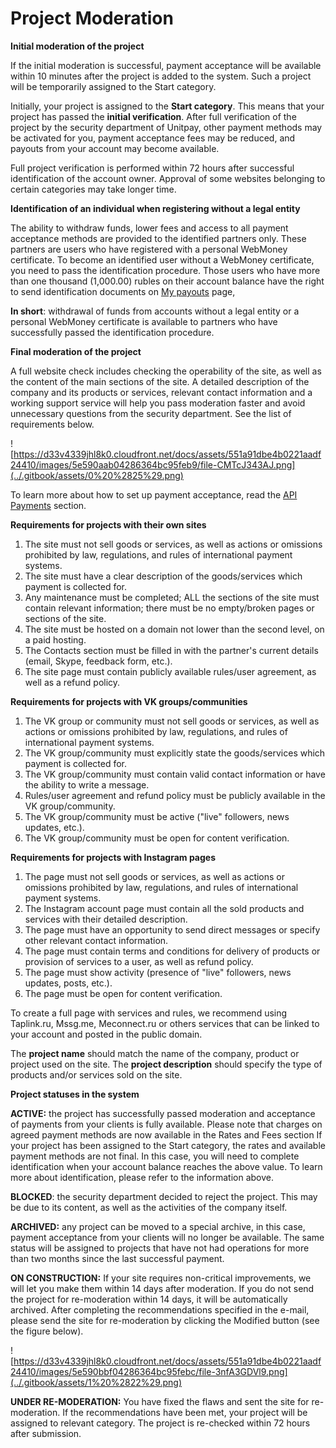 # Project Moderation

**Initial moderation of the project**

If the initial moderation is successful, payment acceptance will be available within 10 minutes after the project is added to the system. Such a project will be temporarily assigned to the Start category. 

Initially, your project is assigned to the **Start category**. This means that your project has passed the **initial verification**. After full verification of the project by the security department of Unitpay, other payment methods may be activated for you, payment acceptance fees may be reduced, and payouts from your account may become available.

Full project verification is performed within 72 hours after successful identification of the account owner. Approval of some websites belonging to certain categories may take longer time.  

**Identification of an individual when registering without a legal entity**

The ability to withdraw funds, lower fees and access to all payment acceptance methods are provided to the identified partners only. These partners are users who have registered with a personal WebMoney certificate. To become an identified user without a WebMoney certificate, you need to pass the identification procedure. Those users who have more than one thousand \(1,000.00\) rubles on their account balance have the right to send identification documents on [My payouts](https://unitpay.money/partner/payout) page, 

**In short**: withdrawal of funds from accounts without a legal entity or a personal WebMoney certificate is available to partners who have successfully passed the identification procedure.

**Final moderation of the project**

A full website check includes checking the operability of the site, as well as the content of the main sections of the site. A detailed description of the company and its products or services, relevant contact information and a working support service will help you pass moderation faster and avoid unnecessary questions from the security department. See the list of requirements below.

![https://d33v4339jhl8k0.cloudfront.net/docs/assets/551a91dbe4b0221aadf24410/images/5e590aab04286364bc95feb9/file-CMTcJ343AJ.png](../.gitbook/assets/0%20%2825%29.png)

To learn more about how to set up payment acceptance, read the [API Payments](../payments/create-payment.md) section.

**Requirements for projects with their own sites**

1. The site must not sell goods or services, as well as actions or omissions prohibited by law, regulations, and rules of international payment systems. 
2. The site must have a clear description of the goods/services which payment is collected for.
3. Any maintenance must be completed; ALL the sections of the site must contain relevant information; there must be no empty/broken pages or sections of the site.
4. The site must be hosted on a domain not lower than the second level, on a paid hosting.
5. The Contacts section must be filled in with the partner's current details \(email, Skype, feedback form, etc.\).
6. The site page must contain publicly available rules/user agreement, as well as a refund policy.

**Requirements for projects with VK groups/communities**

1. The VK group or community must not sell goods or services, as well as actions or omissions prohibited by law, regulations, and rules of international payment systems. 
2. The VK group/community must explicitly state the goods/services which payment is collected for. 
3. The VK group/community must contain valid contact information or have the ability to write a message.  
4. Rules/user agreement and refund policy must be publicly available in the VK group/community. 
5. The VK group/community must be active \("live" followers, news updates, etc.\).
6. The VK group/community must be open for content verification.

**Requirements for projects with Instagram pages**

1. The page must not sell goods or services, as well as actions or omissions prohibited by law, regulations, and rules of international payment systems.
2. The Instagram account page must contain all the sold products and services with their detailed description.
3. The page must have an opportunity to send direct messages or specify other relevant contact information.
4. The page must contain terms and conditions for delivery of products or provision of services to a user, as well as refund policy.
5. The page must show activity \(presence of "live" followers, news updates, posts, etc.\).
6. The page must be open for content verification.

To create a full page with services and rules, we recommend using Taplink.ru, Mssg.me, Meconnect.ru or others services that can be linked to your account and posted in the public domain.

The **project name** should match the name of the company, product or project used on the site. The **project description** should specify the type of products and/or services sold on the site.

**Project statuses in the system**

**ACTIVE:** the project has successfully passed moderation and acceptance of payments from your clients is fully available. Please note that charges on agreed payment methods are now available in the Rates and Fees section If your project has been assigned to the Start category, the rates and available payment methods are not final. In this case, you will need to complete identification when your account balance reaches the above value. To learn more about identification, please refer to the information above.

**BLOCKED**: the security department decided to reject the project. This may be due to its content, as well as the activities of the company itself.

**ARCHIVED:** any project can be moved to a special archive, in this case, payment acceptance from your clients will no longer be available. The same status will be assigned to projects that have not had operations for more than two months since the last successful payment. 

**ON CONSTRUCTION:** If your site requires non-critical improvements, we will let you make them within 14 days after moderation. If you do not send the project for re-moderation within 14 days, it will be automatically archived. After completing the recommendations specified in the e-mail, please send the site for re-moderation by clicking the Modified button \(see the figure below\).

![https://d33v4339jhl8k0.cloudfront.net/docs/assets/551a91dbe4b0221aadf24410/images/5e590bbf04286364bc95febc/file-3nfA3GDVl9.png](../.gitbook/assets/1%20%2822%29.png)

**UNDER RE-MODERATION:** You have fixed the flaws and sent the site for re-moderation. If the recommendations have been met, your project will be assigned to relevant category. The project is re-checked within 72 hours after submission.

